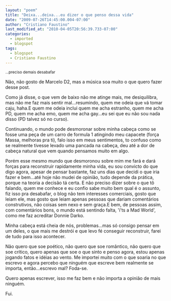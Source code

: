 ```yaml
---
layout: "poem"
title: "Deixa...deixa...eu dizer o que penso dessa vida"
date: "2009-07-26T14:45:00.004-07:00"
author: "Cristiano Faustino"
last_modified_at: "2010-04-05T20:56:39.733-07:00"
categories:
  - imported
  - blogspot
tags:
  - blogspot
  - Cristiano Faustino
---
```


<span style="font-size:85%;">...preciso demais desabafar

Não, não gosto de Marcelo D2, mas a música soa muito o que quero fazer desse post.

Como já disse, o que vem de baixo não me atinge mais, me desiquilibra, mas não me faz mais sentir mal...resumindo, quem me odeia que vá tomar caju, haha.E quem me odeia inclui quem me acha estranho, quem me acha PD, quem me acha emo, quem me acha gay...eu sei que eu não sou nada disso (PD talvez só no curso).

Continuando, o mundo pode desmoronar sobre minha cabeça como se fosse uma peça de um carro de formula 1 atingindo meu capacete (força Massa, melhoras pra ti), falo isso em meus sentimentos, to confuso como se realmente tivesse levado uma pancada na cabeça, deu até a dor de cabeça natural que vem quando pensamos muito em algo.

Porém esse mesmo mundo que desmoronou sobre mim me fará e dará forças para reconstruir rapidamente minha vida, eu sou convicto do que digo agora, apesar de pensar bastante, faz uns dias que decidi o que iria fazer e bem...até hoje não mudei de opinião, tudo depende da prática, porque na teoria a decisão tá certa. E não preciso dizer sobre o que tô falando, quem me conhece e eu confio sabe muito bem qual é o assunto, fiz isso pra desabafar, o blog não tem interesses comerciais, gosto que leiam ele, mas gosto que leiam apenas pessoas que dariam comentários construtivos, não coisas sem nexo e sem graça.E bem, de pessoas assim, com comentários bons, o mundo está sentindo falta, 'i'ts a Mad World', como me faz acreditar Donnie Darko.

Minha cabeça está cheia de nós, problemas...mas só consigo pensar em um deles, o que mais me destrói e que levo fé conseguir reconstruir, farei de tudo para isso acontecer.

Não quero que soe poético, não quero que soe romântico, não quero que soe crítico, quero apenas que soe o que sinto e penso agora, estou apenas jogando fatos e idéias ao vento. Me importei muito com o que soaria no que escrevo e agora percebo que ninguém que escreve bem realmente se importa, então...escrevo mal? Foda-se.

Quero apenas escrever, isso me faz bem e não importa a opinião de mais ninguém.

Fui.</span>